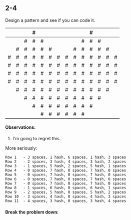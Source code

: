 ## 2-4

Design a pattern and see if you can code it.

|     |     |     | #   |     |     |     |     |     |     | #   |     |     |     |
| --- | --- | --- | --- | --- | --- | --- | --- | --- | --- | --- | --- | --- | --- |
|     |     | #   | #   | #   |     |     |     |     | #   | #   | #   |     |     |
|     | #   | #   | #   | #   | #   |     |     | #   | #   | #   | #   | #   |     |
| #   | #   | #   | #   | #   | #   | #   | #   | #   | #   | #   | #   | #   | #   |
| #   | #   | #   | #   | #   | #   | #   | #   | #   | #   | #   | #   | #   | #   |
| #   | #   | #   | #   | #   | #   | #   | #   | #   | #   | #   | #   | #   | #   |
| #   | #   | #   | #   | #   | #   | #   | #   | #   | #   | #   | #   | #   | #   |
|     | #   | #   | #   | #   | #   | #   | #   | #   | #   | #   | #   | #   |     |
|     |     | #   | #   | #   | #   | #   | #   | #   | #   | #   | #   |     |     |
|     |     |     | #   | #   | #   | #   | #   | #   | #   | #   |     |     |     |
|     |     |     |     | #   | #   | #   | #   | #   | #   |     |     |     |     |

#### Observations:

1. I'm going to regret this.

More seriously:

```
Row 1   - 3 spaces, 1 hash, 6 spaces, 1 hash, 3 spaces
Row 2   - 2 spaces, 3 hash, 4 spaces, 3 hash, 2 spaces
Row 3   - 1 spaces, 5 hash, 2 spaces, 5 hash, 1 spaces
Row 4   - 0 spaces, 7 hash, 0 spaces, 7 hash, 0 spaces
Row 5   - 0 spaces, 7 hash, 0 spaces, 7 hash, 0 spaces
Row 6   - 0 spaces, 7 hash, 0 spaces, 7 hash, 0 spaces
Row 7   - 0 spaces, 7 hash, 0 spaces, 7 hash, 0 spaces
Row 8   - 1 spaces, 6 hash, 0 spaces, 6 hash, 1 spaces
Row 9   - 2 spaces, 5 hash, 0 spaces, 5 hash, 2 spaces
Row 10  - 3 spaces, 4 hash, 0 spaces, 4 hash, 3 spaces
Row 11  - 4 spaces, 3 hash, 0 spaces, 3 hash, 4 spaces
```

#### Break the problem down:
